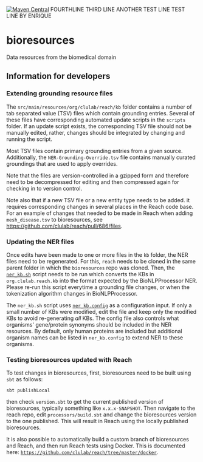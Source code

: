 [![Maven Central](https://maven-badges.herokuapp.com/maven-central/org.clulab/bioresources/badge.svg)](https://maven-badges.herokuapp.com/maven-central/org.clulab/bioresources)
FOURTHLINE
THIRD LINE
ANOTHER TEST LINE
TEST LINE BY ENRIQUE

# bioresources
Data resources from the biomedical domain

## Information for developers

### Extending grounding resource files
The `src/main/resources/org/clulab/reach/kb` folder contains a number of
tab separated value (TSV) files which contain grounding entries. Several of
these files have corresponding automated update scripts in the `scripts`
folder.  If an update script exists, the corresponding TSV file should not be
manually edited, rather, changes should be integrated by changing and running
the script.

Most TSV files contain primary grounding entries from a given source.
Additionally, the `NER-Grounding-Override.tsv` file contains manually curated
groundings that are used to apply overrides.

Note that the files are version-controlled in a gzipped form and
therefore need to be decompressed for editing and then compressed again
for checking in to version control.

Note also that if a new TSV file or a new entity type needs to be added. it
requires corresponding changes in several places in the Reach code base. For an
example of changes that needed to be made in Reach when adding
`mesh_disease.tsv` to bioresources, see
https://github.com/clulab/reach/pull/686/files.

### Updating the NER files
Once edits have been made to one or more files in the `kb` folder, the NER
files need to be regenerated. For this, `reach` needs to be cloned in the same
parent folder in which the `bioresources` repo was cloned. Then, the
[`ner_kb.sh`](ner_kb.sh) script needs to be run which converts the KBs in
`org.clulab.reach.kb` into the format expected by the BioNLPProcessor NER.
Please re-run this script everytime a grounding file changes, or when the
tokenization algorithm changes in BioNLPProcessor.

The `ner_kb.sh` script uses [`ner_kb.config`](ner_kb.config) as a configuration
input. If only a small number of KBs were modified, edit the file and keep
only the modified KBs to avoid re-generating *all* KBs. The config file
also controls what organisms' gene/protein synonyms should be included in the
NER resources. By default, only human proteins are included but additional
organism names can be listed in `ner_kb.config` to extend NER to these
organisms.

### Testing bioresources updated with Reach
To test changes in bioresources, first, bioresources need to be built using
`sbt` as follows:
```
sbt publishLocal
```
then check `version.sbt` to get the current published version of bioresources,
typically something like `x.x.x-SNAPSHOT`. Then navigate to the reach repo,
edit `processors/build.sbt` and change the bioresources version to the one
published. This will result in Reach using the locally published bioresources.

It is also possible to automatically build a custom branch of bioresources
and Reach, and then run Reach tests using Docker. This is documented here:
[`https://github.com/clulab/reach/tree/master/docker`](https://github.com/clulab/reach/tree/master/docker).
